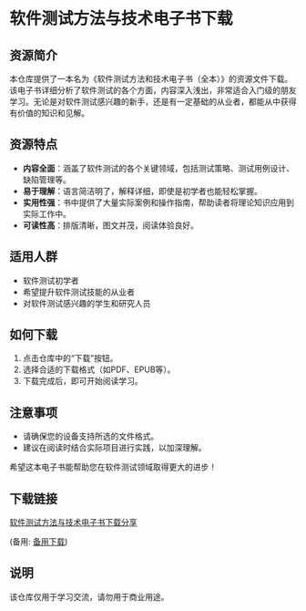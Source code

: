 # 软件测试方法与技术电子书下载

## 资源简介

本仓库提供了一本名为《软件测试方法和技术电子书（全本）》的资源文件下载。该电子书详细分析了软件测试的各个方面，内容深入浅出，非常适合入门级的朋友学习。无论是对软件测试感兴趣的新手，还是有一定基础的从业者，都能从中获得有价值的知识和见解。

## 资源特点

- **内容全面**：涵盖了软件测试的各个关键领域，包括测试策略、测试用例设计、缺陷管理等。
- **易于理解**：语言简洁明了，解释详细，即使是初学者也能轻松掌握。
- **实用性强**：书中提供了大量实际案例和操作指南，帮助读者将理论知识应用到实际工作中。
- **可读性高**：排版清晰，图文并茂，阅读体验良好。

## 适用人群

- 软件测试初学者
- 希望提升软件测试技能的从业者
- 对软件测试感兴趣的学生和研究人员

## 如何下载

1. 点击仓库中的“下载”按钮。
2. 选择合适的下载格式（如PDF、EPUB等）。
3. 下载完成后，即可开始阅读学习。

## 注意事项

- 请确保您的设备支持所选的文件格式。
- 建议在阅读时结合实际项目进行实践，以加深理解。

希望这本电子书能帮助您在软件测试领域取得更大的进步！

## 下载链接
[软件测试方法与技术电子书下载分享](https://pan.quark.cn/s/d717b122753a) 

(备用: [备用下载](https://pan.baidu.com/s/1GnHGYogVrfEJAXbvZar1FQ?pwd=1234))

## 说明

该仓库仅用于学习交流，请勿用于商业用途。
